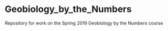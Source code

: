 # Geobiology_by_the_Numbers
Repository for work on the Spring 2019 Geobiology by the Numbers course
